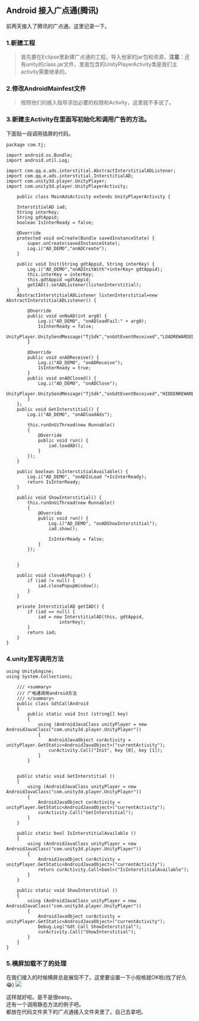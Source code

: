 ## Android 接入广点通(腾讯)
前两天接入了腾讯的广点通。这里记录一下。
### 1.新建工程
> 首先要在Eclipse里新建广点通的工程，导入他家的jar包和资源，**注意**：还有unity的class.jar文件，里面包含的UnityPlayerActivity类是我们主activity需要继承的。

### 2.修改AndroidMainfest文件
> 按照他们的接入指导添加必要的权限和Activity，这里就不多说了。

### 3.新建主Activity在里面写初始化和调用广告的方法。

下面贴一段调用插屏的代码。  

	package com.tj;

	import android.os.Bundle;
	import android.util.Log;
	
	import com.qq.e.ads.interstitial.AbstractInterstitialADListener;
	import com.qq.e.ads.interstitial.InterstitialAD;
	import com.unity3d.player.UnityPlayer;
	import com.unity3d.player.UnityPlayerActivity;
	
		public class MainAdsActivity extends UnityPlayerActivity {
	
		InterstitialAD iad;
		String interKey;
		String gdtAppid;
		boolean IsInterReady = false;
	
		@Override
		protected void onCreate(Bundle savedInstanceState) {
			super.onCreate(savedInstanceState);
			Log.i("AD_DEMO","onADCreate");
		}
	
		public void Init(String gdtAppid, String interKey) {
			Log.i("AD_DEMO","onADInitWith"+interKey+ gdtAppid);
			this.interKey = interKey;
			this.gdtAppid =gdtAppid;
			getIAD().setADListener(listenInterstitial);
		}
		AbstractInterstitialADListener listenInterstitial=new AbstractInterstitialADListener() {
	
			@Override
			public void onNoAD(int arg0) {
				Log.i("AD_DEMO", "onADloadFail:" + arg0);
				IsInterReady = false;
				UnityPlayer.UnitySendMessage("TjSdk","onGdtEventReceived","LOADREWARDEDFAILED");  
			}
	
			@Override
			public void onADReceive() {
				Log.i("AD_DEMO", "onADReceive");
				IsInterReady = true;
			}
			public void onADClosed() {
				Log.i("AD_DEMO", "onADClose");
				UnityPlayer.UnitySendMessage("TjSdk","onGdtEventReceived","HIDDENREWARDED");  
			}
		};
		public void GetInterstitial() {
			Log.i("AD_DEMO", "onADloadAds");
	
			this.runOnUiThread(new Runnable() 
			{
				@Override
				public void run() {
					iad.loadAD();
				}
			});
		}
	
		public boolean IsInterstitialAvailable() {
			Log.i("AD_DEMO", "onADIsLoad "+IsInterReady);
			return IsInterReady;
		}
	
		public void ShowInterstitial() {
			this.runOnUiThread(new Runnable() 
			{
				@Override
				public void run() {
					Log.i("AD_DEMO", "onADShowInterstitial");
					iad.show();
	
					IsInterReady = false;
				}
			});
	
		
		}
	
		public void closeAsPopup() {
			if (iad != null) {
				iad.closePopupWindow();
			}
		}
	
		private InterstitialAD getIAD() {
			if (iad == null) {
				iad = new InterstitialAD(this, gdtAppid,
						interKey);
			}
			return iad;
		}
	}  
### 4.unity里写调用方法
		
	using UnityEngine;
	using System.Collections;
	
		/// <summary>
		/// 广电通调用android方法
		/// </summary>
		public class GdtCallAndroid
		{
		    public static void Init (string[] key)
		    {
		        using (AndroidJavaClass unityPlayer = new AndroidJavaClass("com.unity3d.player.UnityPlayer"))
		        {
		            AndroidJavaObject curActivity = unityPlayer.GetStatic<AndroidJavaObject>("currentActivity");
		            curActivity.Call("Init", key [0], key [1]);
		        }
		    }
	
	
	    public static void GetInterstitial ()
	    {
	        using (AndroidJavaClass unityPlayer = new AndroidJavaClass("com.unity3d.player.UnityPlayer"))
	        {
	            AndroidJavaObject curActivity = unityPlayer.GetStatic<AndroidJavaObject>("currentActivity");
	            curActivity.Call("GetInterstitial");
	        }
	    }
	
	    public static bool IsInterstitialAvailable ()
	    {
	        using (AndroidJavaClass unityPlayer = new AndroidJavaClass("com.unity3d.player.UnityPlayer"))
	        {
	            AndroidJavaObject curActivity = unityPlayer.GetStatic<AndroidJavaObject>("currentActivity");
	            return curActivity.Call<bool>("IsInterstitialAvailable");
	        }
	    }
	
	    public static void ShowInterstitial ()
	    {
	        using (AndroidJavaClass unityPlayer = new AndroidJavaClass("com.unity3d.player.UnityPlayer"))
	        {
	            AndroidJavaObject curActivity = unityPlayer.GetStatic<AndroidJavaObject>("currentActivity");
	            Debug.Log("Gdt Call ShowInterstitial");
	            curActivity.Call("ShowInterstitial");
	        }
	    }
	}
### 5.横屏加载不了的处理
在我们接入的时候横屏总是展现不了。这里要设置一下小规格就OK啦(找了好久😂)
![](./代码文件夹/广点通接入/gdt1.png)


这样就好啦。是不是很easy。  
还有一个调用静态方法的例子吧。  
都放在代码文件夹下的广点通接入文件夹里了。自己去拿吧。